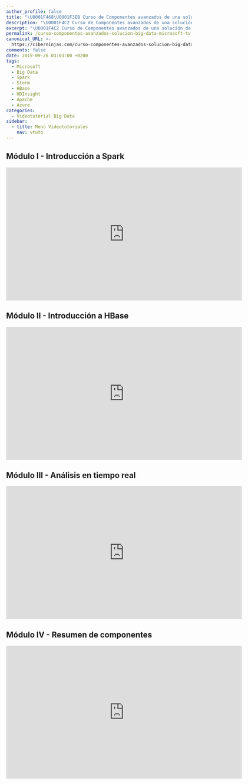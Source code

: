 ```yaml
---
author_profile: false
title: "\U0001F468‍\U0001F3EB Curso de Componentes avanzados de una solución de Big Data de Microsoft TV"
description: "\U0001F4C2 Curso de Componentes avanzados de una solución de Big Data de Microsoft TV"
excerpt: "\U0001F4C2 Curso de Componentes avanzados de una solución de Big Data de Microsoft TV"
permalink: /curso-componentes-avanzados-solucion-big-data-microsoft-tv
canonical_URL: >-
  https://ciberninjas.com/curso-componentes-avanzados-solucion-big-data-microsoft-tv
comments: false
date: 2019-09-26 03:03:00 +0200
tags:
  - Microsoft
  - Big Data
  - Spark
  - Storm
  - HBase
  - HDInsight
  - Apache
  - Azure
categories:
  - Videotutorial Big Data
sidebar:
  - title: Menú Videotutoriales
    nav: vtuto
---
```


## M&oacute;dulo I - Introducci&oacute;n a Spark

<iframe src="https://channel9.msdn.com/Shows/Componentes-avanzados-de-una-solucin-de-Big-Data/Mdulo-I-Introduccin-a-Spark/player?format=html5" width="640" height="360" allowfullscreen="" frameborder="0" title="Módulo I - Introducción a Spark - Microsoft Channel 9 Video"></iframe>

## M&oacute;dulo II - Introducci&oacute;n a HBase

<iframe src="https://channel9.msdn.com/Shows/Componentes-avanzados-de-una-solucin-de-Big-Data/Mdulo-II-Introduccin-a-HBase/player?format=html5" width="640" height="360" allowfullscreen="" frameborder="0" title="Módulo II - Introducción a HBase - Microsoft Channel 9 Video"></iframe>

## M&oacute;dulo III - An&aacute;lisis en tiempo real

<iframe src="https://channel9.msdn.com/Shows/Componentes-avanzados-de-una-solucin-de-Big-Data/Mdulo-III-Anlisis-en-tiempo-real/player?format=html5" width="640" height="360" allowfullscreen="" frameborder="0" title="Módulo III - Análisis en tiempo real - Microsoft Channel 9 Video"></iframe>

## M&oacute;dulo IV - Resumen de componentes

<iframe src="https://channel9.msdn.com/Shows/Componentes-avanzados-de-una-solucin-de-Big-Data/Mdulo-IV-Resumen-de-componentes/player?format=html5" width="640" height="360" allowfullscreen="" frameborder="0" title="Módulo IV - Resumen de componentes - Microsoft Channel 9 Video"></iframe>